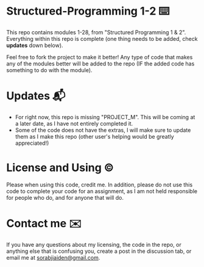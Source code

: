 # Structured-Programming 1-2 ⌨️
This repo contains modules 1-28, from "Structured Programming 1 & 2". Everything within this repo is complete (one thing needs to be added, check **updates** down below).

Feel free to fork the project to make it better! Any type of code that makes any of the modules better will be added to the repo (IF the added code has something to do with the module).

# Updates 📬
- For right now, this repo is missing "PROJECT_M". This will be coming at a later date, as I have not entirely  completed it.
- Some of the code does not have the extras, I will make sure to update them as I make this repo (other user's helping would be greatly appreciated!)

# License and Using ©
Please when using this code, credit me. In addition, please do not use this code to complete your code for an assignment, as I am not held responsible for people who do, and for anyone that will do.

# Contact me ✉️
If you have any questions about my licensing, the code in the repo, or anything else that is confusing you, create a post in the discussion tab, or email me at [sorabjiaiden@gmail.com](sorabjiaiden@gmail.com).
